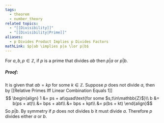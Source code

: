 ```yaml
---
tags:
  - theorem
  - number_theory
related topics:
  - "[[Divisibility]]"
  - "[[Divisibility|Prime]]"
aliases:
  - p Divides Product Implies p Divides Factors
mathLink: $p|ab \implies p|a \lor p|b$
---
```

For $a,b,p\in\mathbb{Z}$, if $p$ is a prime that divides $ab$ then $p|a$ or $p|b$.
##### Proof:
It is given that $ab=kp$ for some $k\in\mathbb{Z}$. Suppose $p$ does not divide $a$, then by [[Relative Primes Iff Linear Combination Equals 1]]$$
\begin{align}
	1 &= ps + at\quad\text{for some $s,t\in\mathbb{Z}$}\\
	b &= b(ps + at)\\
		&= bps + abt\\
		&= bps + kpt\\
		&= p(bs + kt)
\end{align}$$So $p|b$. By symmetry if $p$ does not divides b it must divide $a$. Therefore $p$ divides either $a$ or $b$.